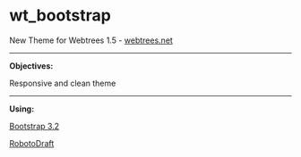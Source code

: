 wt_bootstrap
============
New Theme for Webtrees 1.5 - [webtrees.net][1]


----------


**Objectives:**

Responsive and clean theme


----------


**Using:**

[Bootstrap 3.2][2]

[RobotoDraft][3]



  [1]: http://www.webtrees.net
  [2]: http://getbootstrap.com
  [3]: https://fonts.googleapis.com/css?family=RobotoDraft:regular,bold,italic,thin,light,bolditalic,black,medium
